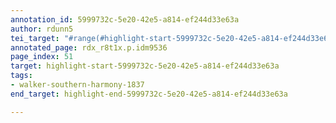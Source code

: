 ```yaml
---
annotation_id: 5999732c-5e20-42e5-a814-ef244d33e63a
author: rdunn5
tei_target: "#range(#highlight-start-5999732c-5e20-42e5-a814-ef244d33e63a, #highlight-end-5999732c-5e20-42e5-a814-ef244d33e63a)"
annotated_page: rdx_r8t1x.p.idm9536
page_index: 51
target: highlight-start-5999732c-5e20-42e5-a814-ef244d33e63a
tags:
- walker-southern-harmony-1837
end_target: highlight-end-5999732c-5e20-42e5-a814-ef244d33e63a

---
```


